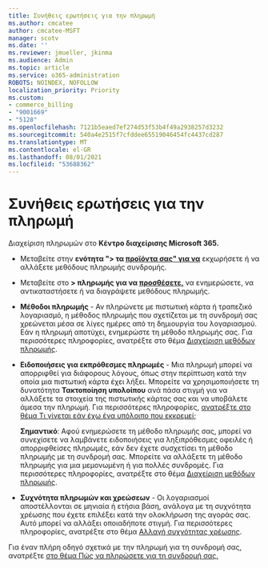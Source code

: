 ```yaml
---
title: Συνήθεις ερωτήσεις για την πληρωμή
ms.author: cmcatee
author: cmcatee-MSFT
manager: scotv
ms.date: ''
ms.reviewer: jmueller, jkinma
ms.audience: Admin
ms.topic: article
ms.service: o365-administration
ROBOTS: NOINDEX, NOFOLLOW
localization_priority: Priority
ms.custom:
- commerce_billing
- "9001669"
- "5128"
ms.openlocfilehash: 7121b5eaed7ef274d53f53b4f49a2938257d3232
ms.sourcegitcommit: 540a4e2515f7cfddee65519046454fc4437cd287
ms.translationtype: MT
ms.contentlocale: el-GR
ms.lasthandoff: 08/01/2021
ms.locfileid: "53688362"
---
```

# <a name="payment-faq"></a>Συνήθεις ερωτήσεις για την πληρωμή

Διαχείριση πληρωμών στο **Κέντρο διαχείρισης Microsoft 365.**

- Μεταβείτε στην **ενότητα "> τα [προϊόντα σας" για να](https://go.microsoft.com/fwlink/p/?linkid=842054)** εκχωρήσετε ή να αλλάξετε μεθόδους πληρωμής συνδρομής.
- Μεταβείτε στο **> πληρωμής για να [προσθέσετε,](https://go.microsoft.com/fwlink/p/?linkid=2018806)** να ενημερώσετε, να αντικαταστήσετε ή να διαγράψετε μεθόδους πληρωμής.

- **Μέθοδοι πληρωμής** - Αν πληρώνετε με πιστωτική κάρτα ή τραπεζικό λογαριασμό, η μέθοδος πληρωμής που σχετίζεται με τη συνδρομή σας χρεώνεται μέσα σε λίγες ημέρες από τη δημιουργία του λογαριασμού. Εάν η πληρωμή αποτύχει, ενημερώστε τη μέθοδο πληρωμής σας. Για περισσότερες πληροφορίες, ανατρέξτε στο θέμα [Διαχείριση μεθόδων πληρωμής](/microsoft-365/commerce/billing-and-payments/manage-payment-methods).

- **Ειδοποιήσεις για εκπρόθεσμες πληρωμές** - Μια πληρωμή μπορεί να απορριφθεί για διάφορους λόγους, όπως στην περίπτωση κατά την οποία μια πιστωτική κάρτα έχει λήξει. Μπορείτε να χρησιμοποιήσετε τη δυνατότητα **Τακτοποίηση υπολοίπου** ανά πάσα στιγμή για να αλλάξετε τα στοιχεία της πιστωτικής κάρτας σας και να υποβάλετε άμεσα την πληρωμή. Για περισσότερες πληροφορίες, [ανατρέξτε στο θέμα Τι γίνεται εάν έχω ένα υπόλοιπο που εκκρεμεί;](/microsoft-365/commerce/billing-and-payments/pay-for-your-subscription#what-if-i-have-an-outstanding-balance)

    **Σημαντικό**: Αφού ενημερώσετε τη μέθοδο πληρωμής σας, μπορεί να συνεχίσετε να λαμβάνετε ειδοποιήσεις για ληξιπρόθεσμες οφειλές ή απορριφθείσες πληρωμές, εάν δεν έχετε συσχετίσει τη μέθοδο πληρωμής με τη συνδρομή σας. Μπορείτε να αλλάξετε τη μέθοδο πληρωμής για μια μεμονωμένη ή για πολλές συνδρομές. Για περισσότερες πληροφορίες, ανατρέξτε στο θέμα [Διαχείριση μεθόδων πληρωμής](/microsoft-365/commerce/billing-and-payments/manage-payment-methods).

- **Συχνότητα πληρωμών και χρεώσεων** - Οι λογαριασμοί αποστέλλονται σε μηνιαία ή ετήσια βάση, ανάλογα με τη συχνότητα χρέωσης που έχετε επιλέξει κατά την ολοκλήρωση της αγοράς σας. Αυτό μπορεί να αλλάξει οποιαδήποτε στιγμή. Για περισσότερες πληροφορίες, ανατρέξτε στο θέμα [Αλλαγή συχνότητας χρέωσης](/microsoft-365/commerce/billing-and-payments/change-payment-frequency).

Για έναν πλήρη οδηγό σχετικά με την πληρωμή για τη συνδρομή σας, ανατρέξτε [στο θέμα Πώς να πληρώσετε για τη συνδρομή σας.](/microsoft-365/commerce/billing-and-payments/pay-for-your-subscription)
